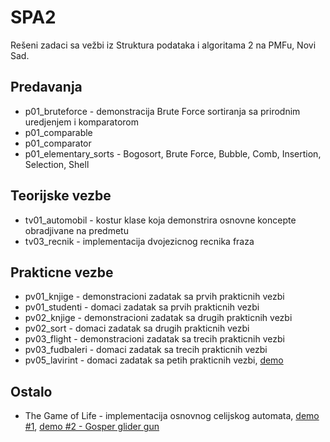 # SPA2
Rešeni zadaci sa vežbi iz Struktura podataka i algoritama 2 na PMFu, Novi Sad.

## Predavanja
- p01_bruteforce - demonstracija Brute Force sortiranja sa prirodnim uredjenjem i komparatorom
- p01_comparable
- p01_comparator
- p01_elementary_sorts - Bogosort, Brute Force, Bubble, Comb, Insertion, Selection, Shell

## Teorijske vezbe
- tv01_automobil - kostur klase koja demonstrira osnovne koncepte obradjivane na predmetu
- tv03_recnik - implementacija dvojezicnog recnika fraza

## Prakticne vezbe
- pv01_knjige - demonstracioni zadatak sa prvih prakticnih vezbi
- pv01_studenti - domaci zadatak sa prvih prakticnih vezbi
- pv02_knjige - demonstracioni zadatak sa drugih prakticnih vezbi
- pv02_sort - domaci zadatak sa drugih prakticnih vezbi
- pv03_flight - demonstracioni zadatak sa trecih prakticnih vezbi
- pv03_fudbaleri - domaci zadatak sa trecih prakticnih vezbi
- pv05_lavirint - domaci zadatak sa petih prakticnih vezbi, [demo](https://youtu.be/B96ttqox3Bc)

## Ostalo
- The Game of Life - implementacija osnovnog celijskog automata, [demo #1](https://www.youtube.com/watch?v=Fa3DYMfTp9E), [demo #2 - Gosper glider gun](https://www.youtube.com/watch?v=tZQ1EJWGx3U)